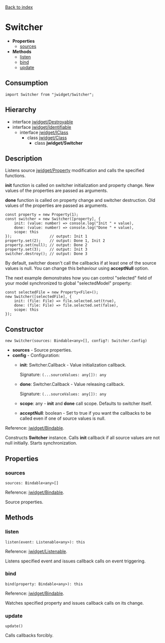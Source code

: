 [Back to index](../README.md)

# Switcher

* **Properties**
	* [sources](#sources)
* **Methods**
	* [listen](#listen)
	* [bind](#bind)
	* [update](#update)

## Consumption

	import Switcher from "jwidget/Switcher";

## Hierarchy

* interface [jwidget/Destroyable](Destroyable.md)
* interface [jwidget/Identifiable](Identifiable.md)
	* interface [jwidget/IClass](IClass.md)
		* class [jwidget/Class](Class.md)
			* class **jwidget/Switcher**

## Description

Listens source [jwidget/Property](Property.md) modification and calls the specified functions.

**init** function is called on switcher initialization and property change. New values of the properties are passed as arguments.

**done** function is called on property change and switcher destruction. Old values of the properties are passed as arguments.

    const property = new Property(1);
    const switcher = new Switcher([property], {
        init: (value: number) => console.log("Init " + value),
        done: (value: number) => console.log("Done " + value),
        scope: this
    });                 // output: Init 1
    property.set(2);    // output: Done 1, Init 2
    property.set(null); // output: Done 2
    property.set(3);    // output: Init 3
    switcher.destroy(); // output: Done 3

By default, switcher doesn't call the callbacks if at least one of the source values is null. You can change this behaviour using **acceptNull** option.

The next example demonstrates how you can control "selected" field of your model synchronized to global "selectedModel" property:

    const selectedFile = new Property<File>();
    new Switcher([selectedFile], {
        init: (file: File) => file.selected.set(true),
        done: (file: File) => file.selected.set(false),
        scope: this
    });

## Constructor

	new Switcher(sources: Bindable<any>[], config?: Switcher.Config)

* **sources** - Source properties.
* **config** - Configuration:
	* **init**: Switcher.Callback - Value initialization callback.

		Signature: `(...sourceValues: any[]): any`
	* **done**: Switcher.Callback - Value releasing callback.

		Signature: `(...sourceValues: any[]): any`
	* **scope**: any - **init** and **done** call scope. Defaults to switcher itself.
	* **acceptNull**: boolean - Set to true if you want the callbacks to be called even if one of source values is null.

Reference: [jwidget/Bindable](Bindable.md).

Constructs **Switcher** instance. Calls **init** callback if all source values are not null initially. Starts synchronization.

## Properties

### sources

	sources: Bindable<any>[]

Reference: [jwidget/Bindable](Bindable.md).

Source properties.

## Methods

### listen

	listen(event: Listenable<any>): this

Reference: [jwidget/Listenable](Listenable.md).

Listens specified event and issues callback calls on event triggering.

### bind

	bind(property: Bindable<any>): this

Reference: [jwidget/Bindable](Bindable.md).

Watches specified property and issues callback calls on its change.

### update

	update()

Calls callbacks forcibly.
